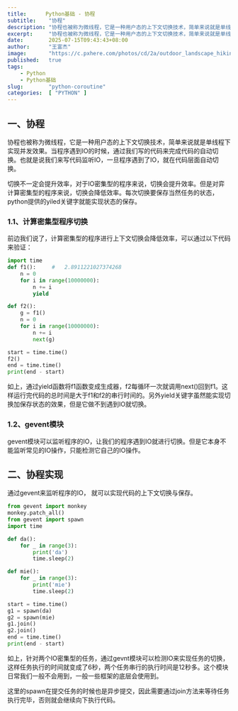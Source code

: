 ```yaml
---
title:      Python基础 - 协程
subtitle:    "协程"
description: "协程也被称为微线程，它是一种用户态的上下文切换技术，简单来说就是单线程下实现并发效果。当程序遇到IO时，来完成代码的上下文切换，达到欺骗CPU的效果，让CPU以为我们的程序一直在运行。"
excerpt:     "协程也被称为微线程，它是一种用户态的上下文切换技术，简单来说就是单线程下实现并发效果。当程序遇到IO时，来完成代码的上下文切换，达到欺骗CPU的效果，让CPU以为我们的程序一直在运行。"
date:        2025-07-15T09:43:43+08:00
author:      "王富杰"
image:       "https://c.pxhere.com/photos/cd/2a/outdoor_landscape_hiking_sun_hiker-20963.jpg!d"
published:   true
tags:
    - Python
    - Python基础
slug:        "python-coroutine"
categories:  [ "PYTHON" ]
---
```


## 一、协程
协程也被称为微线程，它是一种用户态的上下文切换技术，简单来说就是单线程下实现并发效果。当程序遇到IO的时候，通过我们写的代码来完成代码的自动切换。也就是说我们来写代码监听IO，一旦程序遇到了IO，就在代码层面自动切换。

切换不一定会提升效率，对于IO密集型的程序来说，切换会提升效率。但是对弈计算密集型的程序来说，切换会降低效率。每次切换要保存当然任务的状态，python提供的yiled关键字就能实现状态的保存。

### 1.1、计算密集型程序切换
前边我们说了，计算密集型的程序进行上下文切换会降低效率，可以通过以下代码来验证：
```python
import time
def f1():     #   2.8911221027374268
    n = 0
    for i in range(10000000):
        n += i
        yield

def f2():
    g = f1()
    n = 0
    for i in range(10000000):
        n += i
        next(g)

start = time.time()
f2()
end = time.time()
print(end - start)
```
如上，通过yield函数将f1函数变成生成器，f2每循环一次就调用next()回到f1。这样运行完代码的总时间是大于f1和f2的串行时间的。另外yield关键字虽然能实现切换加保存状态的效果，但是它做不到遇到IO就切换。

### 1.2、gevent模块
gevent模块可以监听程序的IO，让我们的程序遇到IO就进行切换。但是它本身不能监听常见的IO操作，只能检测它自己的IO操作。

## 二、协程实现
通过gevent来监听程序的IO， 就可以实现代码的上下文切换与保存。
```python
from gevent import monkey
monkey.patch_all()
from gevent import spawn
import time

def da():
    for _ in range(3):
        print('da')
        time.sleep(2)

def mie():
    for _ in range(3):
        print('mie')
        time.sleep(2)

start = time.time()
g1 = spawn(da)
g2 = spawn(mie)
g1.join()
g2.join()
end = time.time()
print(end - start)
```
如上，针对两个IO密集型的任务，通过gevnt模块可以检测IO来实现任务的切换，这样任务执行的时间就变成了6秒，两个任务串行的执行时间是12秒多。这个模块日常我们一般不会用到，一般一些框架的底层会使用到。

这里的spawn在提交任务的时候也是异步提交，因此需要通过join方法来等待任务执行完毕，否则就会继续向下执行代码。
